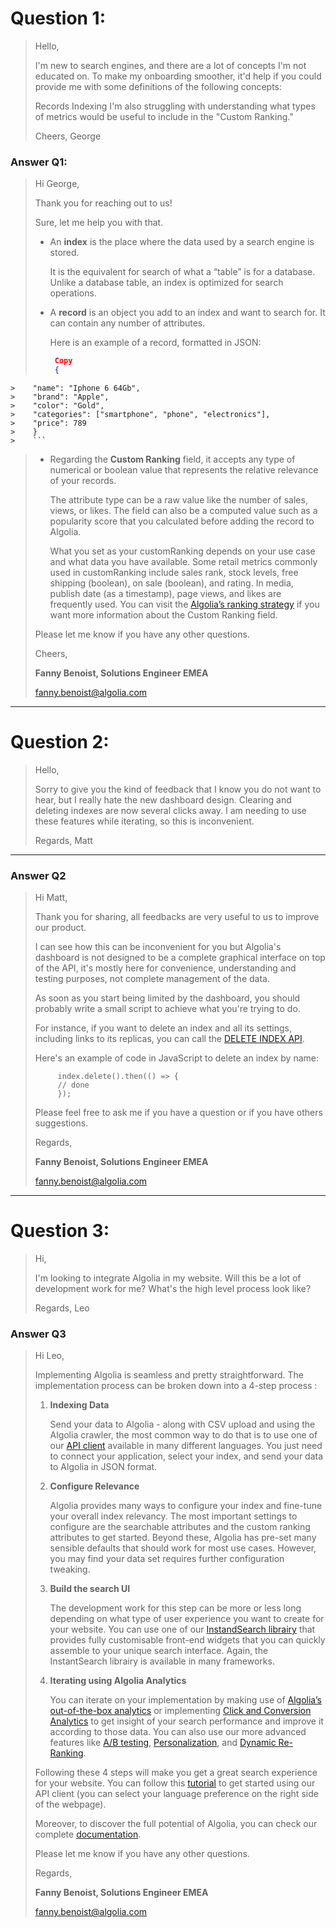 # Question 1: 
> Hello,
>
> I'm new to search engines, and there are a lot of concepts I'm not educated on. To make my onboarding smoother, it'd help if you could provide me with some definitions of the following concepts:
>
> Records
> Indexing
> I'm also struggling with understanding what types of metrics would be useful to include in the "Custom Ranking."
>
> Cheers, George

### Answer Q1:
> Hi George,
>
> Thank you for reaching out to us!
>
> Sure, let me help you with that.
> 
> - An **index** is the place where the data used by a search engine is stored.
>
>   It is the equivalent for search of what a “table” is for a database. Unlike a database table, an index is optimized for search operations.
>
>
> - A **record** is an object you add to an index and want to search for. It can contain any number of attributes.
>
>   Here is an example of a record, formatted in JSON:
>
>   ```JSON
>    Copy
>    {
    >    "name": "Iphone 6 64Gb",
    >    "brand": "Apple",
    >    "color": "Gold",
    >    "categories": ["smartphone", "phone", "electronics"],
    >    "price": 789
    >    }
    >    ```
>
> - Regarding the **Custom Ranking** field, it accepts any type of numerical or boolean value that represents the relative relevance of your records.
>
>   The attribute type can be a raw value like the number of sales, views, or likes. The field can also be a computed value such as a popularity score that you calculated before adding the record to Algolia.
> 
>   What you set as your customRanking depends on your use case and what data you have available. Some retail metrics commonly used in customRanking include sales rank, stock levels, free shipping (boolean), on sale (boolean), and rating. In media, publish date (as a timestamp), page views, and likes are frequently used.
>   You can visit the [Algolia’s ranking strategy](https://www.algolia.com/doc/guides/managing-results/must-do/custom-ranking/#algolias-ranking-strategy) if you want more information about the Custom Ranking field.
>
> Please let me know if you have any other questions.
> 
> Cheers,
> 
>
>
> **Fanny Benoist, Solutions Engineer EMEA**
>
> <fanny.benoist@algolia.com>
***
# Question 2: 
> Hello,
> 
> Sorry to give you the kind of feedback that I know you do not want to hear, but I really hate the new dashboard design. Clearing and deleting indexes are now several clicks away. I am needing to use these features while iterating, so this is inconvenient.
> 
> Regards, Matt

***

### Answer Q2

> Hi Matt,
>   
> Thank you for sharing, all feedbacks are very useful to us to improve our product. 
>
> I can see how this can be inconvenient for you but Algolia's dashboard is not designed to be a complete graphical interface on top of the API, it's mostly here for convenience, understanding and testing purposes, not complete management of the data.
>
> As soon as you start being limited by the dashboard, you should probably write a small script to achieve what you're trying to do.
>
> For instance, if you want to delete an index and all its settings, including links to its replicas, you can call the [DELETE INDEX API](https://www.algolia.com/doc/api-reference/api-methods/delete-index/#examples).
>
>   Here's an example of code in JavaScript to delete an index by name:
>
>   ```JS
>        index.delete().then(() => {
>        // done
>        }); 
> ```
>
> Please feel free to ask me if you have a question or if you have others suggestions.
>
> Regards,
>
> **Fanny Benoist, Solutions Engineer EMEA**
>
> <fanny.benoist@algolia.com>

***
# Question 3: 
> Hi,
> 
> I'm looking to integrate Algolia in my website. Will this be a lot of development work for me? What's the high level process look like?
> 
> Regards, Leo



### Answer Q3

> Hi Leo,
>
> Implementing Algolia is seamless and pretty straightforward. The implementation process can be broken down into a 4-step process :
>   1. **Indexing Data**
>
>        Send your data to Algolia - along with CSV upload and using the Algolia crawler, the most common way to do that is to use one of our [API client](https://www.algolia.com/doc/guides/getting-started/quick-start/tutorials/quick-start-with-the-api-client/javascript/?client=javascript#initialize-the-client) available in many different languages. You just need to connect your application, select your index, and send your data to Algolia in JSON format. 
>    
>   2. **Configure Relevance**
>
>        Algolia provides many ways to configure your index and fine-tune your overall index relevancy. The most important settings to configure are the searchable attributes and the custom ranking attributes to get started. Beyond these, Algolia has pre-set many sensible defaults that should work for most use cases. However, you may find your data set requires further configuration tweaking.
>
>   3. **Build the search UI**
>
>        The development work for this step can be more or less long depending on what type of user experience you want to create for your website. You can use one of our [InstandSearch librairy](https://www.algolia.com/doc/guides/building-search-ui/what-is-instantsearch/js/) that provides fully customisable front-end widgets that you can quickly assemble to your unique search interface. Again, the InstantSearch librairy is available in many frameworks.
>
>   4. **Iterating using Algolia Analytics**
>
>       You can iterate on your implementation by making use of [Algolia’s out-of-the-box analytics](https://www.algolia.com/doc/guides/getting-insights-and-analytics/search-analytics/out-of-the-box-analytics/) or implementing [Click and Conversion Analytics](https://www.algolia.com/doc/guides/getting-insights-and-analytics/search-analytics/click-and-conversion-analytics/) to get insight of your search performance and improve it according to those data. You can also use our more advanced features like [A/B testing](https://www.algolia.com/doc/guides/ab-testing/what-is-ab-testing/), [Personalization](https://www.algolia.com/doc/guides/personalization/what-is-personalization/), and [Dynamic Re-Ranking](https://www.algolia.com/doc/guides/algolia-ai/re-ranking/).
>
>   Following these 4 steps will make you get a great search experience for your website. You can follow this [tutorial](https://www.algolia.com/doc/guides/getting-started/quick-start/tutorials/quick-start-with-the-api-client/javascript/?client=javascript) to get started using our API client (you can select your language preference on the right side of the webpage).
>
> Moreover, to discover the full potential of Algolia, you can check our complete [documentation](https://www.algolia.com/doc/).
>
> Please let me know if you have any other questions.
>
> Regards,
>
> **Fanny Benoist, Solutions Engineer EMEA**
>
> <fanny.benoist@algolia.com>